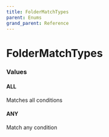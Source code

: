 ```yaml
---
title: FolderMatchTypes
parent: Enums
grand_parent: Reference
---
```


# FolderMatchTypes

<h3 id="values">Values</h3>

  <h4 id="all" class="name anchored">ALL</h4>

  <div class="description-wrapper">
   <p>Matches all conditions</p>
  </div>

  <h4 id="any" class="name anchored">ANY</h4>

  <div class="description-wrapper">
   <p>Match any condition</p>
  </div>

